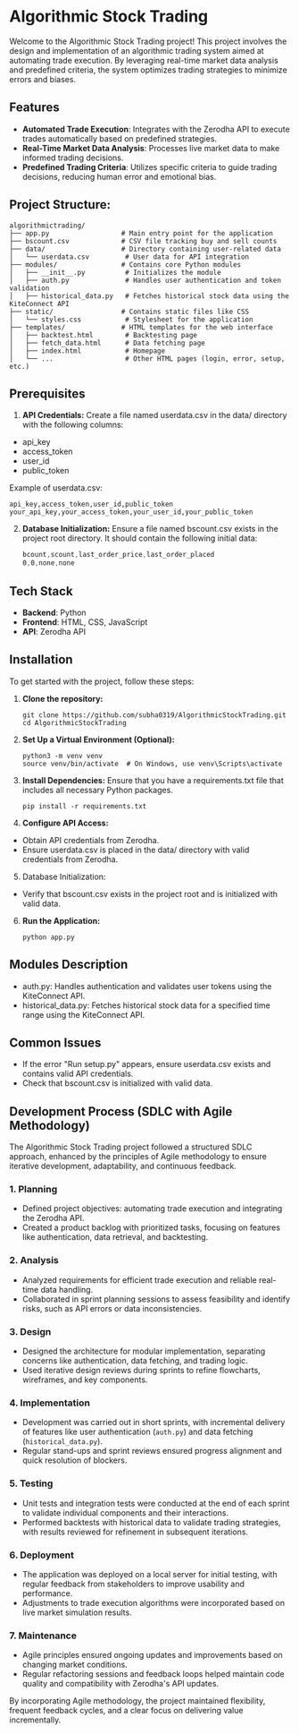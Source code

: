 # Algorithmic Stock Trading

Welcome to the Algorithmic Stock Trading project! This project involves the design and implementation of an algorithmic trading system aimed at automating trade execution. By leveraging real-time market data analysis and predefined criteria, the system optimizes trading strategies to minimize errors and biases.

## Features

- **Automated Trade Execution**: Integrates with the Zerodha API to execute trades automatically based on predefined strategies.
- **Real-Time Market Data Analysis**: Processes live market data to make informed trading decisions.
- **Predefined Trading Criteria**: Utilizes specific criteria to guide trading decisions, reducing human error and emotional bias.

## Project Structure:
    
    algorithmictrading/
    ├── app.py                  # Main entry point for the application
    ├── bscount.csv             # CSV file tracking buy and sell counts
    ├── data/                   # Directory containing user-related data
    │   └── userdata.csv         # User data for API integration
    ├── modules/                # Contains core Python modules
    │   ├── __init__.py          # Initializes the module
    │   ├── auth.py              # Handles user authentication and token validation
    │   ├── historical_data.py   # Fetches historical stock data using the KiteConnect API
    ├── static/                 # Contains static files like CSS
    │   └── styles.css           # Stylesheet for the application
    ├── templates/              # HTML templates for the web interface
    │   ├── backtest.html        # Backtesting page
    │   ├── fetch_data.html      # Data fetching page
    │   ├── index.html           # Homepage
    │   └── ...                  # Other HTML pages (login, error, setup, etc.)

## Prerequisites
1. **API Credentials:**
Create a file named userdata.csv in the data/ directory with the following columns:
- api_key
- access_token
- user_id
- public_token

Example of userdata.csv:

    api_key,access_token,user_id,public_token
    your_api_key,your_access_token,your_user_id,your_public_token


2. **Database Initialization:**
Ensure a file named bscount.csv exists in the project root directory. It should contain the following initial data:
    ```css
    bcount,scount,last_order_price,last_order_placed
    0,0,none,none

## Tech Stack

- **Backend**: Python
- **Frontend**: HTML, CSS, JavaScript
- **API**: Zerodha API

## Installation

To get started with the project, follow these steps:

1. **Clone the repository:**
   ```
   git clone https://github.com/subha0319/AlgorithmicStockTrading.git
   cd AlgorithmicStockTrading
2. **Set Up a Virtual Environment (Optional):**
   ```
   python3 -m venv venv
   source venv/bin/activate  # On Windows, use venv\Scripts\activate
3. **Install Dependencies:** Ensure that you have a requirements.txt file that includes all necessary Python packages.
   ```
   pip install -r requirements.txt
4. **Configure API Access:**
- Obtain API credentials from Zerodha.
- Ensure userdata.csv is placed in the data/ directory with valid credentials from Zerodha.

5. Database Initialization:
- Verify that bscount.csv exists in the project root and is initialized with valid data.

6. **Run the Application:**
   ```
   python app.py

## Modules Description
- auth.py: Handles authentication and validates user tokens using the KiteConnect API.
- historical_data.py: Fetches historical stock data for a specified time range using the KiteConnect API.

## Common Issues
- If the error "Run setup.py" appears, ensure userdata.csv exists and contains valid API credentials.
- Check that bscount.csv is initialized with valid data.

## Development Process (SDLC with Agile Methodology)

The Algorithmic Stock Trading project followed a structured SDLC approach, enhanced by the principles of Agile methodology to ensure iterative development, adaptability, and continuous feedback.

### 1. **Planning**
- Defined project objectives: automating trade execution and integrating the Zerodha API.
- Created a product backlog with prioritized tasks, focusing on features like authentication, data retrieval, and backtesting.

### 2. **Analysis**
- Analyzed requirements for efficient trade execution and reliable real-time data handling.
- Collaborated in sprint planning sessions to assess feasibility and identify risks, such as API errors or data inconsistencies.

### 3. **Design**
- Designed the architecture for modular implementation, separating concerns like authentication, data fetching, and trading logic.
- Used iterative design reviews during sprints to refine flowcharts, wireframes, and key components.

### 4. **Implementation**
- Development was carried out in short sprints, with incremental delivery of features like user authentication (`auth.py`) and data fetching (`historical_data.py`).
- Regular stand-ups and sprint reviews ensured progress alignment and quick resolution of blockers.

### 5. **Testing**
- Unit tests and integration tests were conducted at the end of each sprint to validate individual components and their interactions.
- Performed backtests with historical data to validate trading strategies, with results reviewed for refinement in subsequent iterations.

### 6. **Deployment**
- The application was deployed on a local server for initial testing, with regular feedback from stakeholders to improve usability and performance.
- Adjustments to trade execution algorithms were incorporated based on live market simulation results.

### 7. **Maintenance**
- Agile principles ensured ongoing updates and improvements based on changing market conditions.
- Regular refactoring sessions and feedback loops helped maintain code quality and compatibility with Zerodha's API updates.

By incorporating Agile methodology, the project maintained flexibility, frequent feedback cycles, and a clear focus on delivering value incrementally.

